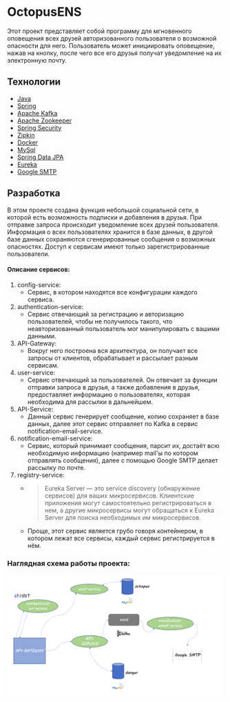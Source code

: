 # OctopusENS

Этот проект представляет собой программу для мгновенного оповещения всех друзей 
авторизованного пользователя о возможной опасности для него. 
Пользователь может инициировать оповещение, нажав на кнопку, после чего все его друзья получат уведомление 
на их электронную почту.

## Технологии
- [Java](https://www.java.com/ru/)
- [Spring](https://spring.io/)
- [Apache Kafka](https://kafka.apache.org/)
- [Apache Zookeeper](https://zookeeper.apache.org/)
- [Spring Security](https://spring.io/projects/spring-security)
- [Zipkin](https://zipkin.io/)
- [Docker](https://www.docker.com/)
- [MySql](https://www.mysql.com/)
- [Spring Data JPA](https://spring.io/projects/spring-data-jpa)
- [Eureka](https://spring.io/guides/gs/service-registration-and-discovery/)
- [Google SMTP](https://about.google/intl/gmail/)

## Разработка

В этом проекте создана функция небольшой социальной сети, в которой есть возможность подписки и добавления в друзья. 
При отправке запроса происходит уведомление всех друзей пользователя. Информация о всех пользователях хранится в базе данных, 
в другой базе данных сохраняются сгенерированные сообщения о возможных опасностях. 
Доступ к сервисам имеют только зарегистрированные пользователи.

#### Описание сервисов:

1) config-service:
    - Сервис, в котором находятся все конфигурации каждого сервиса.
2) authentication-service:
    - Сервис отвечающий за регистрацию и авторизацию пользователей, чтобы не получилось такого, что неавторизованный пользователь мог манипулировать с вашими данными.
3) API-Gateway:
    - Вокруг него построена вся архитектура, он получает все запросы от клиентов, обрабатывает и рассылает разным сервисам.
4) user-service:
    - Сервис отвечающий за пользователей. Он отвечает за функции отправки запроса в друзья, а также добавления в друзья, предоставляет информацию
о пользователях, которая необходима для рассылки в дальнейшем.
5) API-Service:
    - Данный сервис генерирует сообщение, копию сохраняет в базе данных, далее этот сервис отправляет по Kafka в сервис notification-email-service.
6) notification-email-service:
    - Сервис, который принимает сообщения, парсит их, достаёт всю необходимую информацию (например mail'ы по котором отправлять сообщения),
далее с помощью Google SMTP делает рассылку по почте.
7) registry-service:
    - > Eureka Server — это service discovery (обнаружение сервисов) для ваших микросервисов. Клиентские приложения могут самостоятельно регистрироваться в нем, а другие микросервисы могут обращаться к Eureka Server для поиска необходимых им микросервисов.
    - Проще, этот сервис является грубо говоря контейнером, в котором лежат все сервисы, каждый сервис регистрируется в нём.

### Наглядная схема работы проекта:

![Схема](./images/Снимок%20экрана%202023-11-12%20в%2019.33.09.png)



